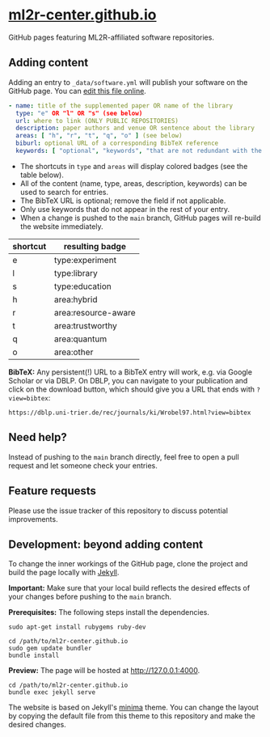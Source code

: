 # [ml2r-center.github.io](https://ml2r-center.github.io/)

GitHub pages featuring ML2R-affiliated software repositories.

## Adding content

Adding an entry to `_data/software.yml` will publish your software on the GitHub page. You can [edit this file online](https://github.com/ML2R-center/ML2R-center.github.io/edit/main/_data/software.yml).

```yaml
- name: title of the supplemented paper OR name of the library
  type: "e" OR "l" OR "s" (see below)
  url: where to link (ONLY PUBLIC REPOSITORIES)
  description: paper authors and venue OR sentence about the library
  areas: [ "h", "r", "t", "q", "o" ] (see below)
  biburl: optional URL of a corresponding BibTeX reference
  keywords: [ "optional", "keywords", "that are not redundant with the description" ]
```

- The shortcuts in `type` and `areas` will display colored badges (see the table below).
- All of the content (name, type, areas, description, keywords) can be used to search for entries.
- The BibTeX URL is optional; remove the field if not applicable.
- Only use keywords that do not appear in the rest of your entry.
- When a change is pushed to the `main` branch, GitHub pages will re-build the website immediately.

shortcut | resulting badge
-------- | -------
e        | type:experiment
l        | type:library
s        | type:education
h        | area:hybrid
r        | area:resource-aware
t        | area:trustworthy
q        | area:quantum
o        | area:other

**BibTeX:** Any persistent(!) URL to a BibTeX entry will work, e.g. via Google Scholar or via DBLP. On DBLP, you can navigate to your publication and click on the download button, which should give you a URL that ends with `?view=bibtex`:

```
https://dblp.uni-trier.de/rec/journals/ki/Wrobel97.html?view=bibtex
```


## Need help?

Instead of pushing to the `main` branch directly, feel free to open a pull request and let someone check your entries.


## Feature requests

Please use the issue tracker of this repository to discuss potential improvements.


## Development: beyond adding content

To change the inner workings of the GitHub page, clone the project and build the page locally with [Jekyll](https://jekyllrb.com/).

**Important:** Make sure that your local build reflects the desired effects of your changes before pushing to the `main` branch.

**Prerequisites:** The following steps install the dependencies.

```
sudo apt-get install rubygems ruby-dev

cd /path/to/ml2r-center.github.io
sudo gem update bundler
bundle install
```

**Preview:** The page will be hosted at http://127.0.0.1:4000.

```
cd /path/to/ml2r-center.github.io
bundle exec jekyll serve
```

The website is based on Jekyll's [minima](https://github.com/jekyll/minima) theme. You can change the layout by copying the default file from this theme to this repository and make the desired changes.
